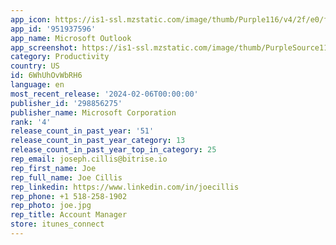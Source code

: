 ```yaml
---
app_icon: https://is1-ssl.mzstatic.com/image/thumb/Purple116/v4/2f/e0/f0/2fe0f0db-d4b6-e8e4-eda0-183597bba91d/AppIcon-outlook.prod-0-1x_U007emarketing-0-7-0-0-85-220-0.png/1024x1024bb.png
app_id: '951937596'
app_name: Microsoft Outlook
app_screenshot: https://is1-ssl.mzstatic.com/image/thumb/PurpleSource116/v4/c6/21/20/c62120b8-b72c-ce93-c754-aa37ce4d37d6/6720fe7e-df24-4815-a8f4-b0aef0659a33_APP_IPHONE_65-1.jpg/1284x2778bb.png
category: Productivity
country: US
id: 6WhUhOvWbRH6
language: en
most_recent_release: '2024-02-06T00:00:00'
publisher_id: '298856275'
publisher_name: Microsoft Corporation
rank: '4'
release_count_in_past_year: '51'
release_count_in_past_year_category: 13
release_count_in_past_year_top_in_category: 25
rep_email: joseph.cillis@bitrise.io
rep_first_name: Joe
rep_full_name: Joe Cillis
rep_linkedin: https://www.linkedin.com/in/joecillis
rep_phone: +1 518-258-1902
rep_photo: joe.jpg
rep_title: Account Manager
store: itunes_connect
---
```


